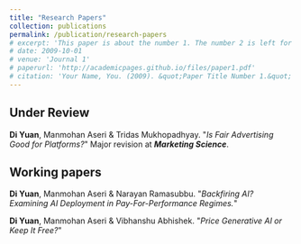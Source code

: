 ```yaml
---
title: "Research Papers"
collection: publications
permalink: /publication/research-papers
# excerpt: 'This paper is about the number 1. The number 2 is left for future work.'
# date: 2009-10-01
# venue: 'Journal 1'
# paperurl: 'http://academicpages.github.io/files/paper1.pdf'
# citation: 'Your Name, You. (2009). &quot;Paper Title Number 1.&quot; <i>Journal 1</i>. 1(1).'
---
```


## Under Review

**Di Yuan**, Manmohan Aseri & Tridas Mukhopadhyay. "*Is Fair Advertising Good for Platforms?*" Major revision at ***Marketing Science***.

## Working papers

**Di Yuan**, Manmohan Aseri & Narayan Ramasubbu. "*Backfiring AI? Examining AI Deployment in Pay-For-Performance Regimes.*"

**Di Yuan**, Manmohan Aseri & Vibhanshu Abhishek. "*Price Generative AI or Keep It Free?*"

<!-- This paper is about the number 1. The number 2 is left for future work.

[Download paper here](http://academicpages.github.io/files/paper1.pdf)

Recommended citation: Your Name, You. (2009). "Paper Title Number 1." <i>Journal 1</i>. 1(1). -->